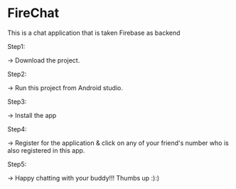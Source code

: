 # FireChat
This is a chat application that is taken Firebase as backend

Step1:

-> Download the project.

Step2:

-> Run this project from Android studio.

Step3:

-> Install the app

Step4:

-> Register for the application & click on any of your friend's number who is also registered in this app.

Step5:

-> Happy chatting with your buddy!!! Thumbs up :):)
